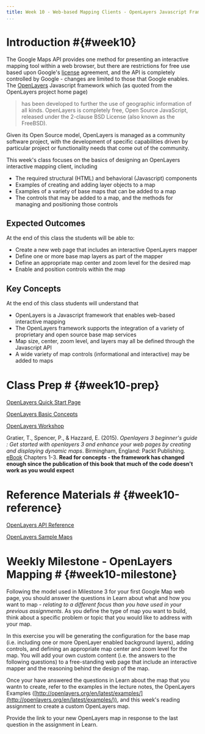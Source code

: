 ```yaml
---
title: Week 10 - Web-based Mapping Clients - OpenLayers Javascript Framework
...
```


<!---------------------------------------------------------------------------->
<!-- Week 10 ----------------------------------------------------------------->
<!---------------------------------------------------------------------------->

# Introduction #{#week10}

The Google Maps API provides one method for presenting an interactive mapping tool within a web browser, but there are restrictions for free use based upon Google's [license](https://developers.google.com/maps/licensing) agreement, and the API is completely controlled by Google - changes are limited to those that Google enables. The [OpenLayers](http://openlayers.org/) Javascript framework which (as quoted from the OpenLayers project home page)

> has been developed to further the use of geographic information of all kinds. OpenLayers is completely free, Open Source JavaScript, released under the 2-clause BSD License (also known as the FreeBSD).

Given its Open Source model, OpenLayers is managed as a community software project, with the development of specific capabilities driven by particular project or functionality needs that come out of the community. 

This week's class focuses on the basics of designing an OpenLayers interactive mapping client, including 

* The required structural (HTML) and behavioral (Javascript) components
* Examples of creating and adding layer objects to a map
* Examples of a variety of base maps that can be added to a map
* The controls that may be added to a map, and the methods for managing and positioning those controls


## Expected Outcomes ##

At the end of this class the students will be able to:

* Create a new web page that includes an interactive OpenLayers mapper
* Define one or more base map layers as part of the mapper
* Define an appropriate map center and zoom level for the desired map
* Enable and position controls within the map


## Key Concepts ##

At the end of this class students will understand that

* OpenLayers is a Javascript framework that enables web-based interactive mapping
* The OpenLayers framework supports the integration of a variety of proprietary and open source base map services
* Map size, center, zoom level, and layers may all be defined through the Javascript API
* A wide variety of map controls (informational and interactive) may be added to maps



# Class Prep # {#week10-prep}

[OpenLayers Quick Start Page](http://openlayers.org/en/latest/doc/quickstart.html)

[OpenLayers Basic Concepts](http://openlayers.org/en/latest/doc/tutorials/concepts.html)

[OpenLayers Workshop](http://openlayers.org/workshop/en/index.html)

Gratier, T., Spencer, P., & Hazzard, E. (2015). *Openlayers 3 beginner's guide : Get started with openlayers 3 and enhance your web pages by creating and displaying dynamic maps*. Birmingham, England: Packt Publishing. [eBook](https://unm-on-worldcat-org.libproxy.unm.edu/oclc/903963849?databaseList=1271,143,1487,1533,1540,1672,1708,173,1925,2006,2007,203,2201,2237,2259,2260,2261,2262,2263,2264,2267,2268,2281,2328,3036,3201,638) Chapters 1-3. **Read for concepts - the framework has changed enough since the publication of this book that much of the code doesn't work as you would expect**

# Reference Materials # {#week10-reference}

[OpenLayers API Reference](http://openlayers.org/en/latest/apidoc/)

[OpenLayers Sample Maps](http://openlayers.org/en/latest/examples/)

# Weekly Milestone - OpenLayers Mapping # {#week10-milestone}

Following the model used in Milestone 3 for your first Google Map web page, you should answer the questions in Learn about what and how you want to map - _relating to a different focus than you have used in your previous assignments_. As you define the type of map you want to build, think about a specific problem or topic that you would like to address with your map. 

In this exercise you will be generating the configuration for the base map (i.e. including one or more OpenLayer enabled background layers), adding controls, and defining an appropriate map center and zoom level for the map. You will add your own custom content (i.e. the answers to the following questions) to a free-standing web page that include an interactive mapper and the reasoning behind the design of the map.

Once your have answered the questions in Learn about the map that you wantn to create, refer to the examples in the lecture notes, the OpenLayers Examples ([http://openlayers.org/en/latest/examples/](http://openlayers.org/en/latest/examples/)), and this week's reading assignment to create a custom OpenLayers map.

Provide the link to your new OpenLayers map in response to the last question in the assignment in Learn. 





